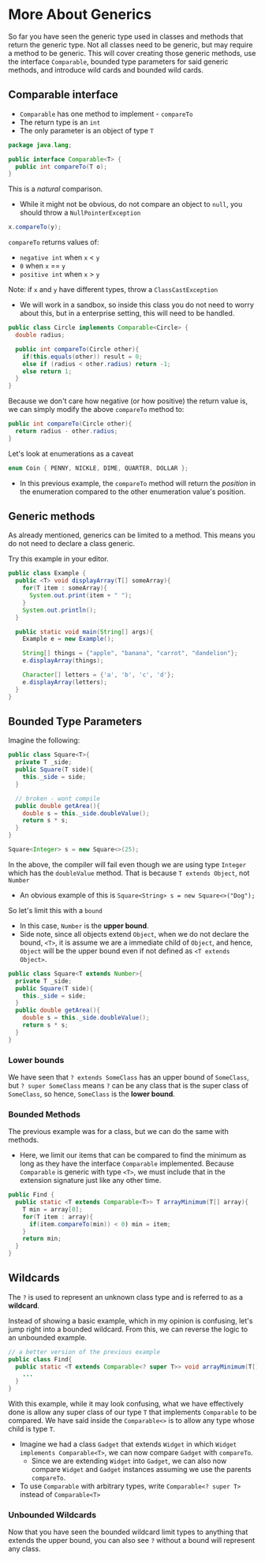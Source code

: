 # More About Generics
So far you have seen the generic type <T> used in classes and methods that return the generic type. Not all classes need to be generic, but may require a method to be generic. This will cover creating those generic methods, use the interface `Comparable`, bounded type parameters for said generic methods, and introduce wild cards and bounded wild cards.


## Comparable interface
* `Comparable` has one method to implement - `compareTo`
* The return type is an `int`
* The only parameter is an object of type `T`

```java
package java.lang;

public interface Comparable<T> {
  public int compareTo(T o);
}
```
This is a *natural* comparison.
  * While it might not be obvious, do not compare an object to `null`, you should throw a `NullPointerException`

```java
x.compareTo(y);
```

`compareTo` returns values of:
  * `negative int` when `x` < `y`
  * `0` when `x` == `y`
  * `positive int` when `x` > `y`

Note: if `x` and `y` have different types, throw a `ClassCastException`
 * We will work in a sandbox, so inside this class you do not need to worry about this, but in a enterprise setting, this will need to be handled.

```java
public class Circle implements Comparable<Circle> {
  double radius;

  public int compareTo(Circle other){
    if(this.equals(other)) result = 0;
    else if (radius < other.radius) return -1;
    else return 1;
  }
}
```  
Because we don't care how negative (or how positive) the return value is, we can simply modify the above `compareTo` method to:

```java
public int compareTo(Circle other){
  return radius - other.radius;
}
```

Let's look at enumerations as a caveat

```java
enum Coin { PENNY, NICKLE, DIME, QUARTER, DOLLAR };
```

* In this previous example, the `compareTo` method will return the *position* in the enumeration compared to the other enumeration value's position.

## Generic methods
As already mentioned, generics can be limited to a method. This means you do not need to declare a class generic.

Try this example in your editor.

```java
public class Example {
  public <T> void displayArray(T[] someArray){
    for(T item : someArray){
      System.out.print(item + " ");
    }
    System.out.println();
  }

  public static void main(String[] args){
    Example e = new Example();

    String[] things = {"apple", "banana", "carrot", "dandelion"};
    e.displayArray(things);

    Character[] letters = {'a', 'b', 'c', 'd'};
    e.displayArray(letters);
  }
}
```

## Bounded Type Parameters
Imagine the following:

```java
public class Square<T>{
  private T _side;
  public Square(T side){
    this._side = side;
  }

  // broken - wont compile
  public double getArea(){
    double s = this._side.doubleValue();
    return s * s;
  }
}
```

```java
Square<Integer> s = new Square<>(25);
```

In the above, the compiler will fail even though we are using type `Integer` which has the `doubleValue` method. That is because `T extends Object`, not `Number`

* An obvious example of this is `Square<String> s = new Square<>("Dog");`

So let's limit this with a `bound`
  * In this case, `Number` is the **upper bound**.
  * Side note, since all objects extend `Object`, when we do not declare the bound, `<T>`, it is assume we are a immediate child of `Object`, and hence, `Object` will be the upper bound even if not defined as `<T extends Object>`.

```java
public class Square<T extends Number>{
  private T _side;
  public Square(T side){
    this._side = side;
  }
  public double getArea(){
    double s = this._side.doubleValue();
    return s * s;
  }
}
```

### Lower bounds
We have seen that `? extends SomeClass` has an upper bound of `SomeClass`,
but `? super SomeClass` means `?` can be any class that is the super class of `SomeClass`, so hence, `SomeClass` is the **lower bound**.

### Bounded Methods
The previous example was for a class, but we can do the same with methods.
  * Here, we limit our items that can be compared to find the minimum as long as they have the interface `Comparable` implemented. Because `Comparable` is generic with type `<T>`, we must include that in the extension signature just like any other time.

```java
public Find {
  public static <T extends Comparable<T>> T arrayMinimum(T[] array){
    T min = array[0];
    for(T item : array){
      if(item.compareTo(min)) < 0) min = item;
    }
    return min;
  }
}
```

## Wildcards
The `?` is used to represent an unknown class type and is referred to as a **wildcard**.

Instead of showing a basic example, which in my opinion is confusing, let's jump right into a bounded wildcard. From this, we can reverse the logic to an unbounded example.

```java
// a better version of the previous example
public class Find{
  public static <T extends Comparable<? super T>> void arrayMinimum(T[] array){
    ...
  }
}
```

With this example, while it may look confusing, what we have effectively done is allow any super class of our type `T` that implements `Comparable` to be compared. We have said inside the `Comparable<>` is to allow any type whose child is type `T`.
  * Imagine we had a class `Gadget` that extends `Widget` in which `Widget implements Comparable<T>`, we can now compare `Gadget` with `compareTo`.
    * Since we are extending `Widget` into `Gadget`, we can also now compare `Widget` and `Gadget` instances assuming we use the parents `compareTo`.
  * To use `Comparable` with arbitrary types, write `Comparable<? super T>` instead of `Comparable<T>`

### Unbounded Wildcards
Now that you have seen the bounded wildcard limit types to anything that extends the upper bound, you can also see `?` without a bound will represent any class.
